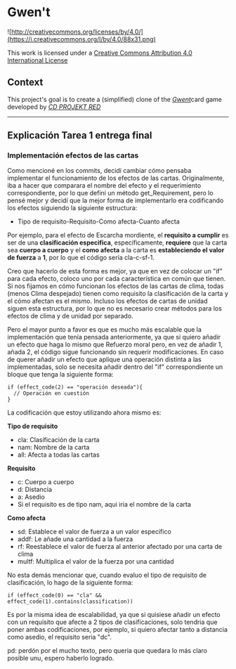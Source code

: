 # Gwen't

![http://creativecommons.org/licenses/by/4.0/](https://i.creativecommons.org/l/by/4.0/88x31.png)

This work is licensed under a
[Creative Commons Attribution 4.0 International License](http://creativecommons.org/licenses/by/4.0/)

Context
-------

This project's goal is to create a (simplified) clone of the
[_Gwent_](https://www.playgwent.com/en)card game developed by [_CD PROJEKT RED_](https://cdprojektred.com/en/)

---

## Explicación Tarea 1 entrega final

### Implementación efectos de las cartas

Como mencioné en los commits, decidí cambiar cómo pensaba implementar el funcionamiento de los efectos de las cartas. Originalmente, iba a hacer que comparara el nombre del efecto y el requerimiento correspondiente, por lo que definí un método get_Requirement, pero lo pensé mejor y decidí que la mejor forma de implementarlo era codificando los efectos siguiendo la siguiente estructura:

* Tipo de requisito-Requisito-Como afecta-Cuanto afecta

Por ejemplo, para el efecto de Escarcha mordiente, el **requisito a cumplir** es ser de una **clasificación especifica**, específicamente, **requiere** que la carta sea **cuerpo a cuerpo** y el **como afecta** a la carta es **estableciendo el valor de fuerza** a **1**, por lo que el código sería cla-c-sf-1.

Creo que hacerlo de esta forma es mejor, ya que en vez de colocar un "if" para cada efecto, coloco uno por cada característica en común que tienen. Si nos fijamos en cómo funcionan los efectos de las cartas de clima, todas (menos Clima despejado) tienen como requisito la clasificación de la carta y el cómo afectan es el mismo. Incluso los efectos de cartas de unidad siguen esta estructura, por lo que no es necesario crear métodos para los efectos de clima y de unidad por separado.

Pero el mayor punto a favor es que es mucho más escalable que la implementación que tenía pensada anteriormente, ya que si quiero añadir un efecto que haga lo mismo que Refuerzo moral pero, en vez de añadir 1, añada 2, el código sigue funcionando sin requerir modificaciones. En caso de querer añadir un efecto que aplique una operación distinta a las implementadas, solo se necesita añadir dentro del "if" correspondiente un bloque que tenga la siguiente forma:
```
if (effect_code(2) == "operación deseada"){
  // Operación en cuestión
}
```

La codificación que estoy utilizando ahora mismo es:

**Tipo de requisito**
* cla: Clasificación de la carta
* nam: Nombre de la carta
* all: Afecta a todas las cartas

**Requisito**
* c: Cuerpo a cuerpo
* d: Distancia
* a: Asedio
* Si el requisito es de tipo nam, aqui iria el nombre de la carta

**Como afecta**
* sd: Establece el valor de fuerza a un valor especifico
* addf: Le añade una cantidad a la fuerza
* rf: Reestablece el valor de fuerza al anterior afectado por una carta de clima
* multf: Multiplica el valor de la fuerza por una cantidad

No esta demás mencionar que, cuando evaluo el tipo de requisito de clasificación, lo hago de la siguiente forma:
```
if (effect_code(0) == "cla" && effect_code(1).contains(classification))
```
Es por la misma idea de escalabilidad, ya que si quisiese añadir un efecto con un requisito que afecte a 2 tipos de clasificaciones, solo tendria que poner ambas codificaciones, por ejemplo, si quiero afectar tanto a distancia como asedio, el requisito seria "dc".

pd: perdón por el mucho texto, pero queria que quedara lo más claro posible unu, espero haberlo logrado.
